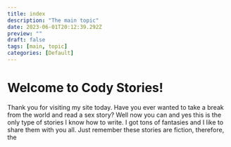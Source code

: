 ```yaml
---
title: index
description: "The main topic"
date: 2023-06-01T20:12:39.292Z
preview: ""
draft: false
tags: [main, topic]
categories: [Default]
---
```

# Welcome to Cody Stories!

Thank you for visiting my site today. Have you ever wanted to take a break from the world and read a sex story? Well now you can and yes this is the only type of stories I know how to write. I got tons of fantasies and I like to share them with you all. Just remember these stories are fiction, therefore, the
